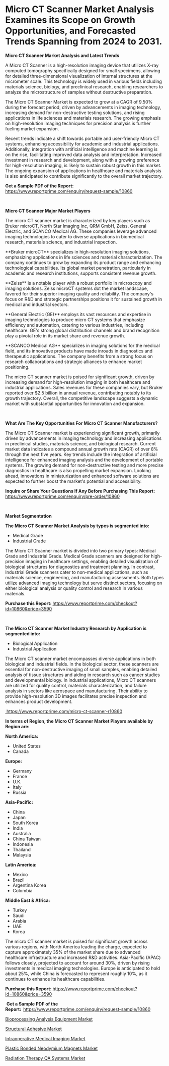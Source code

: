 <p><h1>Micro CT Scanner Market Analysis Examines its Scope on Growth Opportunities, and Forecasted Trends Spanning from 2024 to 2031.</h1></p><p><strong>Micro CT Scanner Market Analysis and Latest Trends</strong></p>
<p><p>A Micro CT Scanner is a high-resolution imaging device that utilizes X-ray computed tomography specifically designed for small specimens, allowing for detailed three-dimensional visualization of internal structures at the micrometer scale. This technology is widely used in various fields including materials science, biology, and preclinical research, enabling researchers to analyze the microstructure of samples without destructive preparation.</p><p>The Micro CT Scanner Market is expected to grow at a CAGR of 9.50% during the forecast period, driven by advancements in imaging technology, increasing demand for non-destructive testing solutions, and rising applications in life sciences and materials research. The growing emphasis on high-resolution imaging techniques for precision analysis is further fueling market expansion. </p><p>Recent trends indicate a shift towards portable and user-friendly Micro CT systems, enhancing accessibility for academic and industrial applications. Additionally, integration with artificial intelligence and machine learning is on the rise, facilitating improved data analysis and interpretation. Increased investment in research and development, along with a growing preference for high-resolution imaging, is likely to sustain robust growth in this market. The ongoing expansion of applications in healthcare and materials analysis is also anticipated to contribute significantly to the overall market trajectory.</p></p>
<p><strong>Get a Sample PDF of the Report:&nbsp;</strong> <a href="https://www.reportprime.com/enquiry/request-sample/10860">https://www.reportprime.com/enquiry/request-sample/10860</a></p>
<p>&nbsp;</p>
<p><strong>Micro CT Scanner Major Market Players</strong></p>
<p><p>The micro CT scanner market is characterized by key players such as Bruker microCT, North Star Imaging Inc, QRM GmbH, Zeiss, General Electric, and SCANCO Medical AG. These companies leverage advanced imaging technologies to cater to diverse applications in biomedical research, materials science, and industrial inspection.</p><p>**Bruker microCT** specializes in high-resolution imaging solutions, emphasizing applications in life sciences and material characterization. The company continues to grow by expanding its product range and enhancing technological capabilities. Its global market penetration, particularly in academic and research institutions, supports consistent revenue growth.</p><p>**Zeiss** is a notable player with a robust portfolio in microscopy and imaging solutions. Zeiss microCT systems dot the market landscape, favored for their superior imaging quality and reliability. The company's focus on R&D and strategic partnerships positions it for sustained growth in medical and industrial sectors.</p><p>**General Electric (GE)** employs its vast resources and expertise in imaging technologies to produce micro CT systems that emphasize efficiency and automation, catering to various industries, including healthcare. GE's strong global distribution channels and brand recognition play a pivotal role in its market share and revenue growth.</p><p>**SCANCO Medical AG** specializes in imaging solutions for the medical field, and its innovative products have made inroads in diagnostics and therapeutic applications. The company benefits from a strong focus on research collaborations and strategic alliances to enhance market positioning.</p><p>The micro CT scanner market is poised for significant growth, driven by increasing demand for high-resolution imaging in both healthcare and industrial applications. Sales revenues for these companies vary, but Bruker reported over $2.5 billion in annual revenue, contributing notably to its growth trajectory. Overall, the competitive landscape suggests a dynamic market with substantial opportunities for innovation and expansion.</p></p>
<p>&nbsp;</p>
<p><strong>What Are The Key Opportunities For Micro CT Scanner Manufacturers?</strong></p>
<p><p>The Micro CT Scanner market is experiencing significant growth, primarily driven by advancements in imaging technology and increasing applications in preclinical studies, materials science, and biological research. Current market data indicates a compound annual growth rate (CAGR) of over 8% through the next five years. Key trends include the integration of artificial intelligence for enhanced imaging analysis and the development of portable systems. The growing demand for non-destructive testing and more precise diagnostics in healthcare is also propelling market expansion. Looking ahead, innovations in miniaturization and enhanced software solutions are expected to further boost the market's potential and accessibility.</p></p>
<p><strong>Inquire or Share Your Questions If Any Before Purchasing This Report:</strong> <a href="https://www.reportprime.com/enquiry/pre-order/10860">https://www.reportprime.com/enquiry/pre-order/10860</a></p>
<p>&nbsp;</p>
<p><strong>Market Segmentation</strong></p>
<p><strong>The Micro CT Scanner Market Analysis by types is segmented into:</strong></p>
<p><ul><li>Medical Grade</li><li>Industrial Grade</li></ul></p>
<p><p>The Micro CT Scanner market is divided into two primary types: Medical Grade and Industrial Grade. Medical Grade scanners are designed for high-precision imaging in healthcare settings, enabling detailed visualization of biological structures for diagnostics and treatment planning. In contrast, Industrial Grade scanners cater to non-medical applications, such as materials science, engineering, and manufacturing assessments. Both types utilize advanced imaging technology but serve distinct sectors, focusing on either biological analysis or quality control and research in various materials.</p></p>
<p><strong>Purchase this Report:&nbsp;</strong><a href="https://www.reportprime.com/checkout?id=10860&price=3590">https://www.reportprime.com/checkout?id=10860&price=3590</a></p>
<p>&nbsp;</p>
<p><strong>The Micro CT Scanner Market Industry Research by Application is segmented into:</strong></p>
<p><ul><li>Biological Application</li><li>Industrial Application</li></ul></p>
<p><p>The Micro CT scanner market encompasses diverse applications in both biological and industrial fields. In the biological sector, these scanners are essential for non-destructive imaging of small samples, enabling detailed analysis of tissue structures and aiding in research such as cancer studies and developmental biology. In industrial applications, Micro CT scanners are utilized for quality control, materials characterization, and failure analysis in sectors like aerospace and manufacturing. Their ability to provide high-resolution 3D images facilitates precise inspection and enhances product development.</p></p>
<p><a href="https://www.reportprime.com/micro-ct-scanner-r10860">&nbsp;https://www.reportprime.com/micro-ct-scanner-r10860</a></p>
<p><strong>In terms of Region, the Micro CT Scanner Market Players available by Region are:</strong></p>
<p>
    <p> <strong> North America: </strong>
        <ul>
            <li>United States</li>
            <li>Canada</li>
        </ul>
        </p> 
    <p> <strong> Europe: </strong>
        <ul>
            <li>Germany</li>
            <li>France</li>
            <li>U.K.</li>
            <li>Italy</li>
            <li>Russia</li>
        </ul>
        </p> 
    <p> <strong> Asia-Pacific: </strong>
        <ul>
            <li>China</li>
            <li>Japan</li>
            <li>South Korea</li>
            <li>India</li>
            <li>Australia</li>
            <li>China Taiwan</li>
            <li>Indonesia</li>
            <li>Thailand</li>
            <li>Malaysia</li>
        </ul>
        </p> 
    <p> <strong> Latin America: </strong>
        <ul>
            <li>Mexico</li>
            <li>Brazil</li>
            <li>Argentina Korea</li>
            <li>Colombia</li>
        </ul>
        </p> 
    <p> <strong> Middle East & Africa: </strong>
        <ul>
            <li>Turkey</li>
            <li>Saudi</li>
            <li>Arabia</li>
            <li>UAE</li>
            <li>Korea</li>
        </ul>
    </p>
    </p>
<p><p>The micro CT scanner market is poised for significant growth across various regions, with North America leading the charge, expected to capture approximately 35% of the market share due to advanced healthcare infrastructure and increased R&D activities. Asia-Pacific (APAC) follows closely, projected to account for around 30%, driven by rising investments in medical imaging technologies. Europe is anticipated to hold about 25%, while China is forecasted to represent roughly 10%, as it continues to enhance its healthcare capabilities.</p></p>
<p><strong>Purchase this Report: </strong><a href="https://www.reportprime.com/checkout?id=10860&price=3590">https://www.reportprime.com/checkout?id=10860&price=3590</a></p>
<p>&nbsp;<strong>Get a Sample PDF of the Report:&nbsp;&nbsp;</strong><a href="https://www.reportprime.com/enquiry/request-sample/10860">https://www.reportprime.com/enquiry/request-sample/10860</a></p>
<p><strong></strong></p>
<p><p><a href="https://github.com/HaroldWalker405/Market-Research-Report-List-1/blob/main/bioprocessing-analysis-equipment-market.md">Bioprocessing Analysis Equipment Market</a></p><p><a href="https://www.linkedin.com/pulse/global-structural-adhesive-market-focus-product-type-epoxypolyurethaneacrylicmethyl-1fque?trackingId=TndnirmpTfqSA05fWdUbig%3D%3D">Structural Adhesive Market</a></p><p><a href="https://issuu.com/reportprime-2/docs/intraoperative-medical-imaging-mark_a33d1d8a761fa2">Intraoperative Medical Imaging Market</a></p><p><a href="https://www.linkedin.com/pulse/plastic-bonded-neodymium-magnets-market-share-size-trends-ojope?trackingId=eEUd8m9ORDO2FSAfRGkjrQ%3D%3D">Plastic Bonded Neodymium Magnets Market</a></p><p><a href="https://issuu.com/reportprime-2/docs/radiation-therapy-qa-systems-market_15bc977e9de15f">Radiation Therapy QA Systems Market</a></p></p>